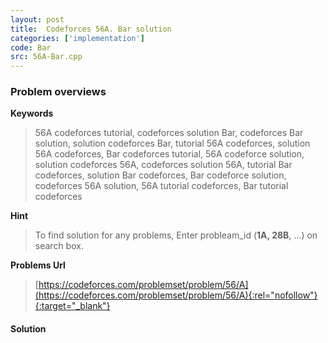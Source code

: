 ```yaml
---
layout: post
title:  Codeforces 56A. Bar solution
categories: ['implementation']
code: Bar
src: 56A-Bar.cpp
---
```

### **Problem overviews**

**Keywords**
> 56A codeforces tutorial, codeforces solution Bar, codeforces Bar solution, solution codeforces Bar, tutorial 56A codeforces, solution 56A codeforces, Bar codeforces tutorial, 56A codeforce solution, solution codeforces 56A, codeforces solution 56A, tutorial Bar codeforces, solution Bar codeforces, Bar codeforce solution, codeforces 56A solution, 56A tutorial codeforces, Bar tutorial codeforces

**Hint**
> To find solution for any problems, Enter probleam_id (**1A, 28B**, ...) on search box. 

**Problems Url**
> [https://codeforces.com/problemset/problem/56/A](https://codeforces.com/problemset/problem/56/A){:rel="nofollow"}{:target="_blank"}

#### **Solution**



